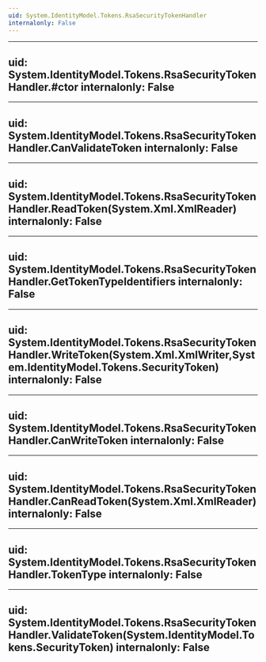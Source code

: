 ```yaml
---
uid: System.IdentityModel.Tokens.RsaSecurityTokenHandler
internalonly: False
---
```


---
uid: System.IdentityModel.Tokens.RsaSecurityTokenHandler.#ctor
internalonly: False
---

---
uid: System.IdentityModel.Tokens.RsaSecurityTokenHandler.CanValidateToken
internalonly: False
---

---
uid: System.IdentityModel.Tokens.RsaSecurityTokenHandler.ReadToken(System.Xml.XmlReader)
internalonly: False
---

---
uid: System.IdentityModel.Tokens.RsaSecurityTokenHandler.GetTokenTypeIdentifiers
internalonly: False
---

---
uid: System.IdentityModel.Tokens.RsaSecurityTokenHandler.WriteToken(System.Xml.XmlWriter,System.IdentityModel.Tokens.SecurityToken)
internalonly: False
---

---
uid: System.IdentityModel.Tokens.RsaSecurityTokenHandler.CanWriteToken
internalonly: False
---

---
uid: System.IdentityModel.Tokens.RsaSecurityTokenHandler.CanReadToken(System.Xml.XmlReader)
internalonly: False
---

---
uid: System.IdentityModel.Tokens.RsaSecurityTokenHandler.TokenType
internalonly: False
---

---
uid: System.IdentityModel.Tokens.RsaSecurityTokenHandler.ValidateToken(System.IdentityModel.Tokens.SecurityToken)
internalonly: False
---
